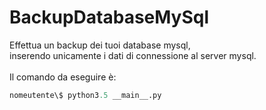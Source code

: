 # BackupDatabaseMySql
Effettua un backup dei tuoi database mysql, <br />
inserendo unicamente i dati di connessione al server mysql.
<br /><br />
Il comando da eseguire è: <br />
```py
nomeutente\$ python3.5 __main__.py
```

